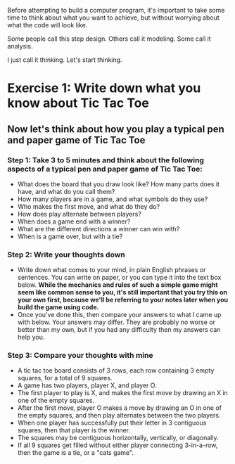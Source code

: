 Before attempting to build a computer program, it's important to take some time to think about what you want to achieve, but without worrying about what the code will look like.

Some people call this step design. Others call it modeling. Some call it analysis.

I just call it thinking. Let's start thinking.

# Exercise 1: Write down what you know about Tic Tac Toe

## Now let's think about how you play a typical pen and paper game of Tic Tac Toe

### Step 1: Take 3 to 5 minutes and think about the following aspects of a typical pen and paper game of Tic Tac Toe:

* What does the board that you draw look like? How many parts does it have, and what do you call them?
* How many players are in a game, and what symbols do they use?
* Who makes the first move, and what do they do?
* How does play alternate between players?
* When does a game end with a winner? 
* What are the different directions a winner can win with?
* When is a game over, but with a tie? 

### Step 2: Write your thoughts down

* Write down what comes to your mind, in plain English phrases or sentences. You can write on paper, or you can type it into the text box below. **While the mechanics and rules of such a simple game might seem like common sense to you, it's still important that you try this on your own first, because we'll be referring to your notes later when you build the game using code.** 
* Once you've done this, then compare your answers to what I came up with below. Your answers may differ. They are probably no worse or better than my own, but if you had any difficulty then my answers can help you.

### Step 3: Compare your thoughts with mine

* A tic tac toe board consists of 3 rows, each row containing 3 empty squares, for a total of 9 squares.
* A game has two players, player X, and player O.
* The first player to play is X, and makes the first move by drawing an X in one of the empty squares.
* After the first move, player O makes a move by drawing an O in one of the empty squares, and then play alternates between the two players.
* When one player has successfully put their letter in 3 contiguous squares, then that player is the winner.
* The squares may be contiguous horizontally, vertically, or diagonally.
* If all 9 squares get filled without either player connecting 3-in-a-row, then the game is a tie, or a "cats game".
